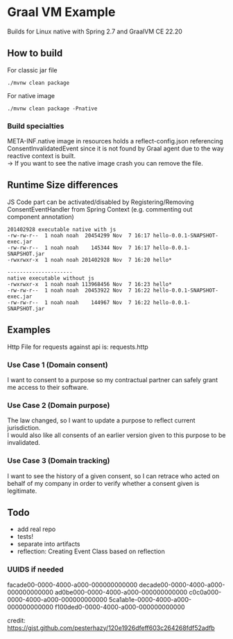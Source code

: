 # Graal VM Example

Builds for Linux native with Spring 2.7 and GraalVM CE 22.20

## How to build
For classic jar file  
```
./mvnw clean package
```
For native image  
```
./mvnw clean package -Pnative
```

### Build specialties
META-INF.native image in resources holds a reflect-config.json referencing ConsentInvalidatedEvent since it is not found by Graal agent due to the way reactive context is built.  
-> If you want to see the native image crash you can remove the file.
## Runtime Size differences

JS Code part can be activated/disabled by Registering/Removing ConsentEventHandler from Spring Context (e.g. commenting out component annotation)
```
201402928 executable native with js
-rw-rw-r--  1 noah noah  20454299 Nov  7 16:17 hello-0.0.1-SNAPSHOT-exec.jar
-rw-rw-r--  1 noah noah    145344 Nov  7 16:17 hello-0.0.1-SNAPSHOT.jar
-rwxrwxr-x  1 noah noah 201402928 Nov  7 16:20 hello*

---------------------
native executable without js
-rwxrwxr-x  1 noah noah 113968456 Nov  7 16:23 hello*
-rw-rw-r--  1 noah noah  20453922 Nov  7 16:22 hello-0.0.1-SNAPSHOT-exec.jar
-rw-rw-r--  1 noah noah    144967 Nov  7 16:22 hello-0.0.1-SNAPSHOT.jar
```

## Examples
Http File for requests against api is: requests.http

### Use Case 1 (Domain consent)
I want to consent to a purpose so my contractual partner can safely grant me access to their software.


### Use Case 2 (Domain purpose)
The law changed, so I want to update a purpose to reflect current jurisdiction.   
I would also like all consents of an earlier version given to this purpose to be invalidated.

### Use Case 3 (Domain tracking)
I want to see the history of a given consent, so I can retrace who acted on behalf of my company in order to verify whether a consent given is legitimate.


## Todo
- add real repo
- tests!
- separate into artifacts
- reflection: Creating Event Class based on reflection


### UUIDS if needed
facade00-0000-4000-a000-000000000000
decade00-0000-4000-a000-000000000000
ad0be000-0000-4000-a000-000000000000
c0c0a000-0000-4000-a000-000000000000
5ca1ab1e-0000-4000-a000-000000000000
f100ded0-0000-4000-a000-000000000000

credit: https://gist.github.com/pesterhazy/120e1926dfeff603c264268fdf52adfb
